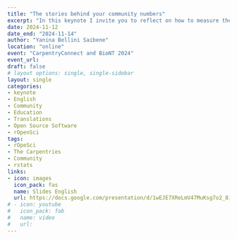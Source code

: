```yaml
---
title: "The stories behind your community numbers"
excerpt: "In this keynote I invite you to reflect on how to measure the impact of our work in our communities. I share two frameworks we use at rOpenSci and severals tool to measure differents aspect of our work and our impact, not only with numbers, but with stories"
date: 2024-11-12
date_end: "2024-11-14"
author: "Yanina Bellini Saibene"
location: "online"
event: "CarpentryConnect and BioNT 2024"
event_url: 
draft: false
# layout options: single, single-sidebar
layout: single
categories:
- keynote
- English
- Community
- Education
- Translations
- Open Source Software
- rOpenSci
tags:
- rOpeSci
- The Carpentries
- Community
- rstats
links:
- icon: images
  icon_pack: fas
  name: Slides English
  url: https://docs.google.com/presentation/d/1wEJE7XReLmV47MuKsg7o2_8iQajYOHUk-7hUhp4ZqkY/edit?usp=sharing
# - icon: youtube
#   icon_pack: fab
#   name: video
#   url: 
---
```


